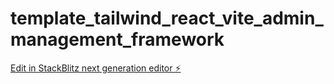 # template_tailwind_react_vite_admin_management_framework

[Edit in StackBlitz next generation editor ⚡️](https://stackblitz.com/~/github.com/popwu/template_tailwind_react_vite_admin_management_framework)